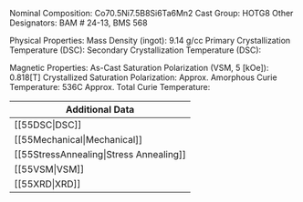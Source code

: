 Nominal Composition: Co70.5Ni7.5B8Si6Ta6Mn2
Cast Group: HOTG8
Other Designators: BAM # 24-13, BMS 568
 
Physical Properties:
Mass Density (ingot): 9.14 g/cc
 Primary Crystallization Temperature (DSC):
Secondary Crystallization Temperature (DSC):

Magnetic Properties:
As-Cast Saturation Polarization (VSM, 5 [kOe]): 0.818[T]
Crystallized Saturation Polarization: 
Approx. Amorphous Curie Temperature: 536C
Approx. Total Curie Temperature: 

| Additional Data                         |
| --------------------------------------- |
| [[55DSC\|DSC]]                          |
| [[55Mechanical\|Mechanical]]            |
| [[55StressAnnealing\|Stress Annealing]] |
| [[55VSM\|VSM]]                          |
| [[55XRD\|XRD]]                          |
